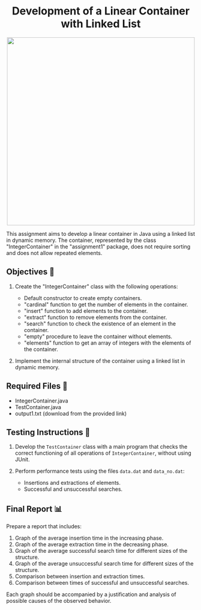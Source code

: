 <h1 align="center">Development of a Linear Container with Linked List</h1>
<p align="center">
  <img width="500px" src="https://github.com/AlejandroDavidArzolaSaavedra/Data-Structures/assets/90756437/21b0fa97-7fb4-4e54-a2e7-b6757598cce5"/>
</p>
This assignment aims to develop a linear container in Java using a linked list in dynamic memory. The container, represented by the class "IntegerContainer" in the "assignment1" package, does not require sorting and does not allow repeated elements.


## Objectives 🎯

1. Create the "IntegerContainer" class with the following operations:
   - Default constructor to create empty containers.
   - "cardinal" function to get the number of elements in the container.
   - "insert" function to add elements to the container.
   - "extract" function to remove elements from the container.
   - "search" function to check the existence of an element in the container.
   - "empty" procedure to leave the container without elements.
   - "elements" function to get an array of integers with the elements of the container.

2. Implement the internal structure of the container using a linked list in dynamic memory.

## Required Files 📄

- IntegerContainer.java
- TestContainer.java
- output1.txt (download from the provided link)

## Testing Instructions 🧪

1. Develop the `TestContainer` class with a main program that checks the correct functioning of all operations of `IntegerContainer`, without using JUnit.

2. Perform performance tests using the files `data.dat` and `data_no.dat`:
   - Insertions and extractions of elements.
   - Successful and unsuccessful searches.

## Final Report 📊

Prepare a report that includes:

1. Graph of the average insertion time in the increasing phase.
2. Graph of the average extraction time in the decreasing phase.
3. Graph of the average successful search time for different sizes of the structure.
4. Graph of the average unsuccessful search time for different sizes of the structure.
5. Comparison between insertion and extraction times.
6. Comparison between times of successful and unsuccessful searches.

Each graph should be accompanied by a justification and analysis of possible causes of the observed behavior.
